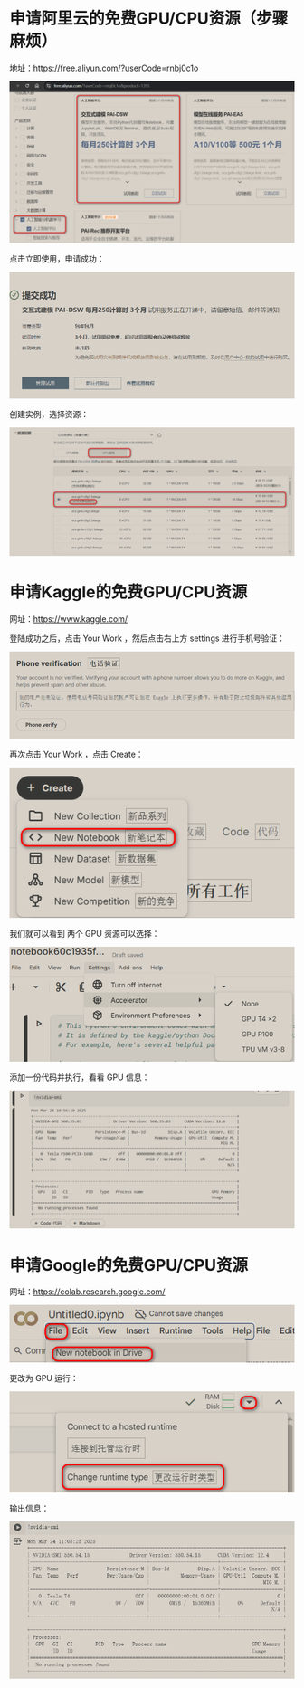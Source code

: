# 申请阿里云的免费GPU/CPU资源（步骤麻烦）

地址：https://free.aliyun.com/?userCode=rnbj0c1o

<img src="深度学习环境搭建.assets/image-20250324182554541.png" alt="image-20250324182554541" style="zoom:50%;" />

点击立即使用，申请成功：

![image-20250324182940424](深度学习环境搭建.assets/image-20250324182940424.png)

创建实例，选择资源：

![image-20250324183940661](深度学习环境搭建.assets/image-20250324183940661.png)

# 申请Kaggle的免费GPU/CPU资源

网址：https://www.kaggle.com/

登陆成功之后，点击 Your Work ，然后点击右上方 settings 进行手机号验证：

![image-20250324184925646](深度学习环境搭建.assets/image-20250324184925646.png)

再次点击 Your Work ，点击 Create：

![image-20250324185103020](深度学习环境搭建.assets/image-20250324185103020.png)

我们就可以看到 两个 GPU 资源可以选择：

![image-20250324185438626](深度学习环境搭建.assets/image-20250324185438626.png)

添加一份代码并执行，看看 GPU 信息：

![image-20250324185638278](深度学习环境搭建.assets/image-20250324185638278.png)

# 申请Google的免费GPU/CPU资源

网址：https://colab.research.google.com/

![image-20250324190117570](深度学习环境搭建.assets/image-20250324190117570.png)

更改为 GPU 运行：

![image-20250324190346182](深度学习环境搭建.assets/image-20250324190346182.png)

输出信息：

![image-20250324190536353](深度学习环境搭建.assets/image-20250324190536353.png)

